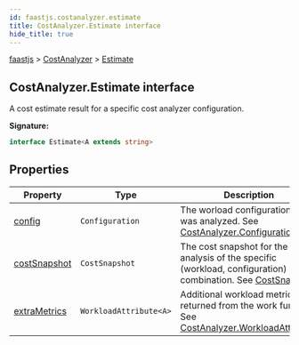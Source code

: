 ```yaml
---
id: faastjs.costanalyzer.estimate
title: CostAnalyzer.Estimate interface
hide_title: true
---
```

[faastjs](./faastjs.md) &gt; [CostAnalyzer](./faastjs.costanalyzer.md) &gt; [Estimate](./faastjs.costanalyzer.estimate.md)

## CostAnalyzer.Estimate interface

A cost estimate result for a specific cost analyzer configuration.

<b>Signature:</b>

```typescript
interface Estimate<A extends string> 
```

## Properties

|  Property | Type | Description |
|  --- | --- | --- |
|  [config](./faastjs.costanalyzer.estimate.config.md) | `Configuration` | The worload configuration that was analyzed. See [CostAnalyzer.Configuration](./faastjs.costanalyzer.configuration.md)<!-- -->. |
|  [costSnapshot](./faastjs.costanalyzer.estimate.costsnapshot.md) | `CostSnapshot` | The cost snapshot for the cost analysis of the specific (workload, configuration) combination. See [CostSnapshot](./faastjs.costsnapshot.md)<!-- -->. |
|  [extraMetrics](./faastjs.costanalyzer.estimate.extrametrics.md) | `WorkloadAttribute<A>` | Additional workload metrics returned from the work function. See [CostAnalyzer.WorkloadAttribute](./faastjs.costanalyzer.workloadattribute.md)<!-- -->. |
